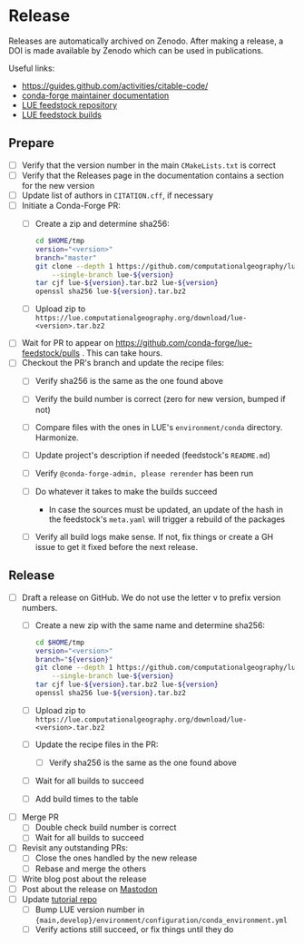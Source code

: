 # Release

Releases are automatically archived on Zenodo. After making a release, a DOI is made available by Zenodo which
can be used in publications.

Useful links:

- https://guides.github.com/activities/citable-code/
- [conda-forge maintainer documentation](https://conda-forge.org/docs/maintainer/)
- [LUE feedstock repository](https://github.com/conda-forge/lue-feedstock)
- [LUE feedstock builds](https://dev.azure.com/conda-forge/feedstock-builds/_build?definitionId=10907&_a=summary)


## Prepare

- [ ] Verify that the version number in the main `CMakeLists.txt` is correct
- [ ] Verify that the Releases page in the documentation contains a section for the new version
- [ ] Update list of authors in `CITATION.cff`, if necessary
- [ ] Initiate a Conda-Forge PR:
    - [ ] Create a zip and determine sha256:

        ```bash
        cd $HOME/tmp
        version="<version>"
        branch="master"
        git clone --depth 1 https://github.com/computationalgeography/lue.git --branch ${branch} \
            --single-branch lue-${version}
        tar cjf lue-${version}.tar.bz2 lue-${version}
        openssl sha256 lue-${version}.tar.bz2
        ```

    - [ ] Upload zip to `https://lue.computationalgeography.org/download/lue-<version>.tar.bz2`
- [ ] Wait for PR to appear on https://github.com/conda-forge/lue-feedstock/pulls . This can take hours.
- [ ] Checkout the PR's branch and update the recipe files:
    - [ ] Verify sha256 is the same as the one found above
    - [ ] Verify the build number is correct (zero for new version, bumped if not)
    - [ ] Compare files with the ones in LUE's `environment/conda` directory. Harmonize.
    - [ ] Update project's description if needed (feedstock's `README.md`)
    - [ ] Verify `@conda-forge-admin, please rerender` has been run
    - [ ] Do whatever it takes to make the builds succeed
        - In case the sources must be updated, an update of the hash in the feedstock's `meta.yaml` will
          trigger a rebuild of the packages
    - [ ] Verify all build logs make sense. If not, fix things or create a GH issue to get it fixed before the
          next release.


## Release

- [ ] Draft a release on GitHub. We do not use the letter v to prefix version numbers.
    - [ ] Create a new zip with the same name and determine sha256:

        ```bash
        cd $HOME/tmp
        version="<version>"
        branch="${version}"
        git clone --depth 1 https://github.com/computationalgeography/lue.git --branch ${branch} \
            --single-branch lue-${version}
        tar cjf lue-${version}.tar.bz2 lue-${version}
        openssl sha256 lue-${version}.tar.bz2
        ```

    - [ ] Upload zip to `https://lue.computationalgeography.org/download/lue-<version>.tar.bz2`
    - [ ] Update the recipe files in the PR:
        - [ ] Verify sha256 is the same as the one found above
    - [ ] Wait for all builds to succeed
    - [ ] Add build times to the table
- [ ] Merge PR
    - [ ] Double check build number is correct
    - [ ] Wait for all builds to succeed
- [ ] Revisit any outstanding PRs:
    - [ ] Close the ones handled by the new release
    - [ ] Rebase and merge the others
- [ ] Write blog post about the release
- [ ] Post about the release on [Mastodon](https://scicomm.xyz/@lue)
- [ ] Update [tutorial repo](https://github.com/computationalgeography/lue_tutorial)
    - [ ] Bump LUE version number in `{main,develop}/environment/configuration/conda_environment.yml`
    - [ ] Verify actions still succeed, or fix things until they do
